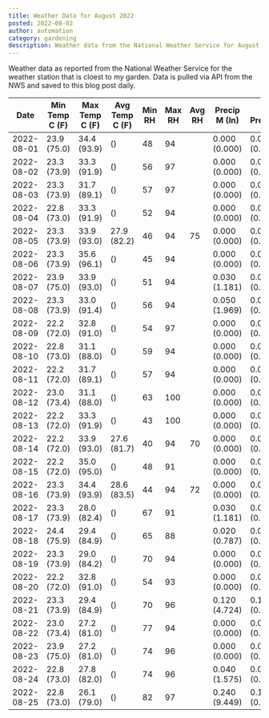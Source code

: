 ```yaml
---
title: Weather Data for August 2022
posted: 2022-08-02
author: automation
category: gardening
description: Weather data from the National Weather Service for August 2022
---
```


Weather data as reported from the National Weather Service for the weather station 
that is cloest to my garden. Data is pulled via API from the NWS and saved to this 
blog post daily.

|Date|Min Temp C (F)|Max Temp C (F)|Avg Temp C (F)|Min RH|Max RH|Avg RH|Precip M (In)|Avg Precip/Hr|
|---|---|---|---|---|---|---|---|---|
|2022-08-01|23.9 (75.0)|34.4 (93.9)| ()|48|94||0.000 (0.000)|0.000 (0.000)|
|2022-08-02|23.3 (73.9)|33.3 (91.9)| ()|56|97||0.000 (0.000)|0.000 (0.000)|
|2022-08-03|23.3 (73.9)|31.7 (89.1)| ()|57|97||0.000 (0.000)|0.000 (0.000)|
|2022-08-04|22.8 (73.0)|33.3 (91.9)| ()|52|94||0.000 (0.000)|0.000 (0.000)|
|2022-08-05|23.3 (73.9)|33.9 (93.0)|27.9 (82.2)|46|94|75|0.000 (0.000)|0.000 (0.000)|
|2022-08-06|23.3 (73.9)|35.6 (96.1)| ()|45|94||0.000 (0.000)|0.000 (0.000)|
|2022-08-07|23.9 (75.0)|33.9 (93.0)| ()|51|94||0.030 (1.181)|0.038 (0.038)|
|2022-08-08|23.3 (73.9)|33.0 (91.4)| ()|56|94||0.050 (1.969)|0.046 (0.046)|
|2022-08-09|22.2 (72.0)|32.8 (91.0)| ()|54|97||0.000 (0.000)|0.000 (0.000)|
|2022-08-10|22.8 (73.0)|31.1 (88.0)| ()|59|94||0.000 (0.000)|0.000 (0.000)|
|2022-08-11|22.2 (72.0)|31.7 (89.1)| ()|57|94||0.000 (0.000)|0.000 (0.000)|
|2022-08-12|23.0 (73.4)|31.1 (88.0)| ()|63|100||0.000 (0.000)|0.000 (0.000)|
|2022-08-13|22.2 (72.0)|33.3 (91.9)| ()|43|100||0.000 (0.000)|0.000 (0.000)|
|2022-08-14|22.2 (72.0)|33.9 (93.0)|27.6 (81.7)|40|94|70|0.000 (0.000)|0.000 (0.000)|
|2022-08-15|22.2 (72.0)|35.0 (95.0)| ()|48|91||0.000 (0.000)|0.000 (0.000)|
|2022-08-16|23.3 (73.9)|34.4 (93.9)|28.6 (83.5)|44|94|72|0.000 (0.000)|0.000 (0.000)|
|2022-08-17|23.3 (73.9)|28.0 (82.4)| ()|67|91||0.030 (1.181)|0.049 (0.049)|
|2022-08-18|24.4 (75.9)|29.4 (84.9)| ()|65|88||0.020 (0.787)|0.072 (0.072)|
|2022-08-19|23.3 (73.9)|29.0 (84.2)| ()|70|94||0.000 (0.000)|0.000 (0.000)|
|2022-08-20|22.2 (72.0)|32.8 (91.0)| ()|54|93||0.000 (0.000)|0.000 (0.000)|
|2022-08-21|23.3 (73.9)|29.4 (84.9)| ()|70|96||0.120 (4.724)|0.103 (0.103)|
|2022-08-22|23.0 (73.4)|27.2 (81.0)| ()|77|94||0.000 (0.000)|0.000 (0.000)|
|2022-08-23|23.9 (75.0)|27.2 (81.0)| ()|74|96||0.000 (0.000)|0.000 (0.000)|
|2022-08-24|22.8 (73.0)|27.8 (82.0)| ()|74|96||0.040 (1.575)|0.044 (0.044)|
|2022-08-25|22.8 (73.0)|26.1 (79.0)| ()|82|97||0.240 (9.449)|0.169 (0.169)|
